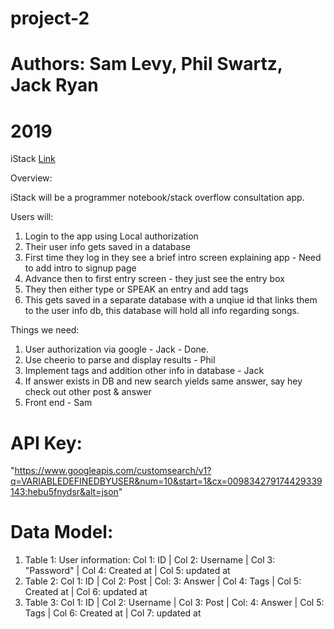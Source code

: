 # project-2

# Authors: Sam Levy, Phil Swartz, Jack Ryan
# 2019

iStack
[Link](https://fierce-temple-77564.herokuapp.com/)

Overview:

iStack will be a programmer notebook/stack overflow consultation app.

Users will:

1. Login to the app using Local authorization
2. Their user info gets saved in a database
3. First time they log in they see a brief intro screen explaining app - Need to add intro to signup page
4. Advance then to first entry screen - they just see the entry box
5. They then either type or SPEAK an entry and add tags
6. This gets saved in a separate database with a unqiue id that links them to the user info db, this database will hold all info regarding songs. 

Things we need:

1. User authorization via google - Jack - Done.
2. Use cheerio to parse and display results - Phil
3. Implement tags and addition other info in database - Jack
4. If answer exists in DB and new search yields same answer, say hey check out other post & answer
5. Front end - Sam

# API Key:
"https://www.googleapis.com/customsearch/v1?q=VARIABLEDEFINEDBYUSER&num=10&start=1&cx=009834279174429339143:hebu5fnydsr&alt=json"
 
# Data Model:
1. Table 1: User information: 
    Col 1: ID | Col 2: Username | Col 3: "Password" | Col 4: Created at | Col 5: updated at
2. Table 2: 
    Col 1: ID | Col 2: Post | Col: 3: Answer | Col 4: Tags | Col 5: Created at | Col 6: updated at
3. Table 3: 
    Col 1: ID | Col 2: Username | Col 3: Post | Col: 4: Answer | Col 5: Tags | Col 6: Created at | Col 7: updated at